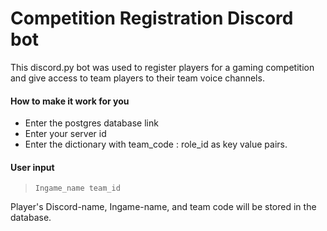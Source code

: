 # Competition Registration Discord bot

This discord.py bot was used to register players for a gaming competition and give access to team players to their team voice channels.  

#### How to make it work for you

* Enter the postgres database link
* Enter your server id
* Enter the dictionary with team_code : role_id as key value pairs.

#### User input

> `Ingame_name team_id`

Player's Discord-name, Ingame-name, and team code will be stored in the database.